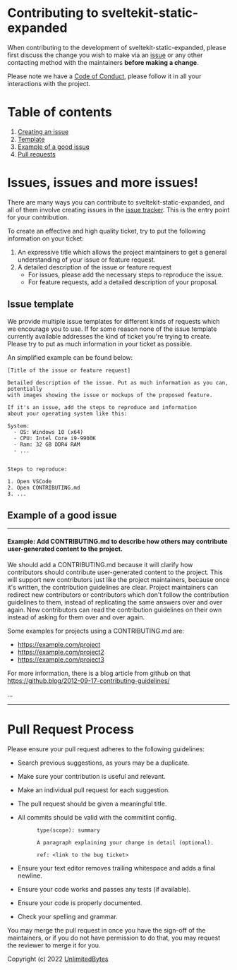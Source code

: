 # Contributing to sveltekit-static-expanded

When contributing to the development of sveltekit-static-expanded, please first discuss the change
you wish to make via an [issue][issues] or any other contacting method with the maintainers
**before making a change**.

Please note we have a [Code of Conduct][code_of_conduct], please follow it in all
your interactions with the project.

# Table of contents

1. [Creating an issue](#issues-issues-and-more-issues)
1. [Template](#issue-template)
1. [Example of a good issue](#example-of-a-good-issue)
1. [Pull requests](#pull-request-process)

# Issues, issues and more issues!

There are many ways you can contribute to sveltekit-static-expanded, and all of them involve creating issues
in the [issue tracker][issues]. This is the entry point for your contribution.

To create an effective and high quality ticket, try to put the following information on your
ticket:

1.  An expressive title which allows the project maintainers to get a general
    understanding of your issue or feature request.
2.  A detailed description of the issue or feature request
    - For issues, please add the necessary steps to reproduce the issue.
    - For feature requests, add a detailed description of your proposal.

## Issue template

We provide multiple issue templates for different kinds of requests which we encourage you to use.
If for some reason none of the issue template currently available addresses the kind of ticket
you're trying to create. Please try to put as much information in your ticket as possible.

An simplified example can be found below:

```
[Title of the issue or feature request]

Detailed description of the issue. Put as much information as you can, potentially
with images showing the issue or mockups of the proposed feature.

If it's an issue, add the steps to reproduce and information
about your operating system like this:

System:
  - OS: Windows 10 (x64)
  - CPU: Intel Core i9-9900K
  - Ram: 32 GB DDR4 RAM
  - ...


Steps to reproduce:

1. Open VSCode
2. Open CONTRIBUTING.md
3. ...
```

## Example of a good issue

---

#### Example: Add CONTRIBUTING.md to describe how others may contribute user-generated content to the project.

We should add a CONTRIBUTING.md because it will clarify how contributors should contribute user-generated content
to the project. This will support new contributors just like the project maintainers, because once it's written,
the contribution guidelines are clear. Project maintainers can redirect new contributors or contributors which
don't follow the contribution guidelines to them, instead of replicating the same answers over and over again.
New contributors can read the contribution guidelines on their own instead of asking for them over and over again.

Some examples for projects using a CONTRIBUTING.md are:

- https://example.com/project
- https://example.com/project2
- https://example.com/project3

For more information, there is a blog article from github on that<br/>
https://github.blog/2012-09-17-contributing-guidelines/

...

---

# Pull Request Process

Please ensure your pull request adheres to the following guidelines:

- Search previous suggestions, as yours may be a duplicate.
- Make sure your contribution is useful and relevant.
- Make an individual pull request for each suggestion.
- The pull request should be given a meaningful title.
- All commits should be valid with the commitlint config.

  ```
        type(scope): summary

        A paragraph explaining your change in detail (optional).

        ref: <link to the bug ticket>
  ```

- Ensure your text editor removes trailing whitespace and adds a final newline.
- Ensure your code works and passes any tests (if available).
- Ensure your code is properly documented.
- Check your spelling and grammar.

You may merge the pull request in once you have the sign-off of the maintainers, or if you
do not have permission to do that, you may request the reviewer to merge it for you.

Copyright (c) 2022 [UnlimitedBytes][unlimitedbytes]

[unlimitedbytes]: https://unlimitedbytes.ovh
[code_of_conduct]: CODE_OF_CONDUCT.md
[issues]: https://github.com/unlimitedbytes/sveltekit-static-expanded/issues
